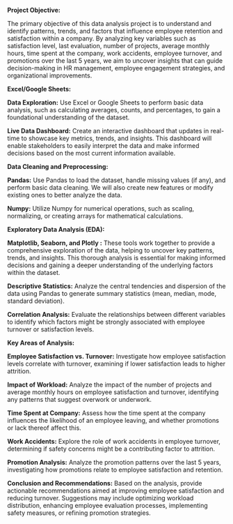**Project Objective:**

  The primary objective of this data analysis project is to understand and identify patterns, trends, and factors that influence employee retention and satisfaction within a company. By analyzing key variables such as satisfaction level, last evaluation, number of projects, average monthly hours, time spent at the company, work accidents, employee turnover, and promotions over the last 5 years, we aim to uncover insights that can guide decision-making in HR management, employee engagement strategies, and organizational improvements.

**Excel/Google Sheets:**

**Data Exploration:**
  Use Excel or Google Sheets to perform basic data analysis, such as calculating averages, counts, and percentages, to gain a foundational understanding of the dataset.

**Live Data Dashboard:**
  Create an interactive dashboard that updates in real-time to showcase key metrics, trends, and insights. This dashboard will enable stakeholders to easily interpret the data and make informed decisions based on the most current information available.

**Data Cleaning and Preprocessing:**

**Pandas:** 
  Use Pandas to load the dataset, handle missing values (if any), and perform basic data cleaning. We will also create new features or modify existing ones to better analyze the data.

**Numpy:** 
  Utilize Numpy for numerical operations, such as scaling, normalizing, or creating arrays for mathematical calculations.

**Exploratory Data Analysis (EDA):**

**Matplotlib, Seaborn, and Plotly :**
  These tools work together to provide a comprehensive exploration of the data, helping to uncover key patterns, trends, and insights. This thorough analysis is essential for making informed decisions and gaining a deeper understanding of the underlying factors within the dataset.
  
**Descriptive Statistics:** 
  Analyze the central tendencies and dispersion of the data using Pandas to generate summary statistics (mean, median, mode, standard deviation).

**Correlation Analysis:** 
  Evaluate the relationships between different variables to identify which factors might be strongly associated with employee turnover or satisfaction levels.

**Key Areas of Analysis:**

**Employee Satisfaction vs. Turnover:** 
  Investigate how employee satisfaction levels correlate with turnover, examining if lower satisfaction leads to higher attrition.

**Impact of Workload:** 
  Analyze the impact of the number of projects and average monthly hours on employee satisfaction and turnover, identifying any patterns that suggest overwork or underwork.

**Time Spent at Company:** 
  Assess how the time spent at the company influences the likelihood of an employee leaving, and whether promotions or lack thereof affect this.

**Work Accidents:** 
  Explore the role of work accidents in employee turnover, determining if safety concerns might be a contributing factor to attrition.

**Promotion Analysis:** 
  Analyze the promotion patterns over the last 5 years, investigating how promotions relate to employee satisfaction and retention.

**Conclusion and Recommendations:**
  Based on the analysis, provide actionable recommendations aimed at improving employee satisfaction and reducing turnover. Suggestions may include optimizing workload distribution, enhancing employee evaluation processes, implementing safety measures, or refining promotion strategies.
